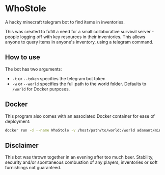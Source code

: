 # WhoStole

A hacky minecraft telegram bot to find items in inventories.

This was created to fufill a need for a small collaborative survival server - people logging off with key resources in their inventories. This allows anyone to query items in anyone's inventory, using a telegram command.

## How to use
The bot has two arguments:
 * `-t` or `--token` specifies the telegram bot token
 * `-w` or `--world` specifies the full path to the world folder. Defaults to `/world` for Docker purposes.

## Docker

This program also comes with an associated Docker container for ease of deployment:

```sh
docker run -d --name WhoStole -v /host/path/to/world:/world adamant/minecraft-whostole -t <telegram token>
```

## Disclaimer
This bot was thrown together in an evening after too much beer. Stability, security and/or spontaneous combustion of any players, inventories or soft furnishings not guaranteed. 